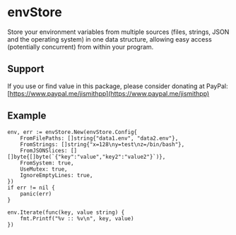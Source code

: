 # envStore

Store your environment variables from multiple sources (files, strings, JSON and the operating system) in one data structure, allowing easy access (potentially concurrent) from within your program.

## Support

If you use or find value in this package, please consider donating at PayPal: [https://www.paypal.me/jismithpp](https://www.paypal.me/jismithpp)

## Example

```golang
env, err := envStore.New(envStore.Config{
	FromFilePaths: []string{"data1.env", "data2.env"},
	FromStrings: []string{"x=128\ny=test\nz=/bin/bash"},
	FromJSONSlices: [][]byte{[]byte(`{"key":"value","key2":"value2"}`)},
	FromSystem: true,
	UseMutex: true,
	IgnoreEmptyLines: true,
})
if err != nil {
	panic(err)
}

env.Iterate(func(key, value string) {
	fmt.Printf("%v :: %v\n", key, value)
})
```
